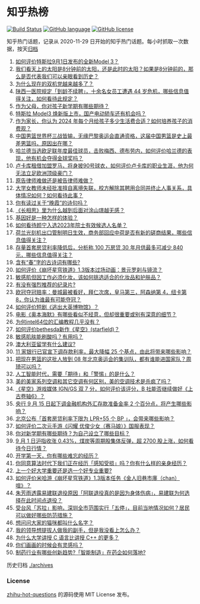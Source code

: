 # 知乎热榜
[![Build Status](https://github.com/ToWeLong/zhihu-hot-questions/workflows/CI/badge.svg)](https://github.com/ToWeLong/zhihu-hot-questions/actions)
[![GitHub language](https://img.shields.io/badge/language-golang-orange.svg)](https://golang.org/)
[![GitHub license](https://img.shields.io/github/license/ToWeLong/zhihu-hot-questions)](https://github.com/ToWeLong/zhihu-hot-questions/blob/main/LICENSE)

知乎热门话题，记录从 2020-11-29 日开始的知乎热门话题。每小时抓取一次数据，按天[归档](./archives)

<!-- BEGIN -->

1. [如何评价特斯拉9月1日发布的全新Model 3？](https://www.zhihu.com/question/620112693)
1. [我们看天上的太阳是8分钟前的太阳，还是此时的太阳？如果是8分钟前的，那么是否代表我们可以亲眼看到历史？](https://www.zhihu.com/question/614860173)
1. [为什么现在的双机党越来越多了？](https://www.zhihu.com/question/617924805)
1. [陕西一医院规定「到龄不续聘」，十余名女员工遭遇 44 岁危机，哪些信息值得关注，如何看待此规定？](https://www.zhihu.com/question/619992844)
1. [作为父母，你对孩子新学期有哪些期待？](https://www.zhihu.com/question/619507713)
1. [特斯拉 Model3 焕新版上市，国产电动轿车还有机会吗？](https://www.zhihu.com/question/620136535)
1. [作为家长，你认为 2024 年每个月给孩子多少生活费合适？如何培养孩子的消费观？](https://www.zhihu.com/question/620019656)
1. [中国男篮世界杯三战皆输，无缘巴黎奥运会直通资格，这届中国男篮是史上最差男篮吗，原因出在哪？](https://www.zhihu.com/question/619961731)
1. [哈兰德当选欧足联年度最佳球员，击败梅西、德布劳内，如何评价哈兰德的表现，他有机会夺得金球奖吗？](https://www.zhihu.com/question/620087694)
1. [卢卡库租借加盟罗马，将身披90号球衣，如何评价卢卡库的职业生涯，他为何无法立足欧洲顶级豪门？](https://www.zhihu.com/question/620018503)
1. [原告律师难做还是被告律师难做？](https://www.zhihu.com/question/615223382)
1. [大学女教师未经批准擅自离境失联，校方解除其聘用合同并终止人事关系，具体情况如何？如何看待此事？](https://www.zhihu.com/question/619810572)
1. [你有读过关于“晚霞”的诗句吗？](https://www.zhihu.com/question/620000305)
1. [《长相思》里为什么越到后面对涂山璟越无感？](https://www.zhihu.com/question/617345784)
1. [基因好是一种怎样的体验？](https://www.zhihu.com/question/47151897)
1. [如何看待颜宁入选2023年院士有效候选人名单？](https://www.zhihu.com/question/619969641)
1. [荷兰光刻机出口管制明日生效，商务部回应中荷是否有新的磋商结果，哪些信息值得关注？](https://www.zhihu.com/question/620003791)
1. [存量首套房贷利率降低后，分析称 100 万房贷 30 年月供最多可减少 840 元，哪些信息值得关注？](https://www.zhihu.com/question/620059767)
1. [含有“春”字的古诗词有哪些?](https://www.zhihu.com/question/620054491)
1. [如何评价《崩坏星穹铁道》1.3版本过场动画：景元罗刹与镜流？](https://www.zhihu.com/question/619946628)
1. [敏感肌但因工作必须化妆，该如何挑选适合的化妆品和护肤品？](https://www.zhihu.com/question/616365136)
1. [有没有强烈推荐的纪录片?](https://www.zhihu.com/question/547633323)
1. [欧冠夺冠赔率：曼城最被看好，拜仁次席，皇马第三，阿森纳第 4，纽卡第 8，你认为谁最有可能夺冠？](https://www.zhihu.com/question/620115213)
1. [如何评价短剧《逃出大英博物馆》？](https://www.zhihu.com/question/619841416)
1. [电影《奥本海默》有哪些看似不经意，但却很重要或别有深意的细节？](https://www.zhihu.com/question/619675583)
1. [为何intel64位的汇编教程几乎没有？](https://www.zhihu.com/question/59928781)
1. [如何评价bethesda新作《星空》(starfield)？](https://www.zhihu.com/question/280808285)
1. [敏感肌肤能刷酸吗？有用吗？](https://www.zhihu.com/question/618505979)
1. [澳大利亚留学有什么建议?](https://www.zhihu.com/question/608609447)
1. [11 家银行已官宣下调存款利率，最大降幅 25 个基点，由此将带来哪些影响？](https://www.zhihu.com/question/620108674)
1. [把现在男篮的这批人放到 08 年北京奥运会的集训队，都有谁能进国家队？周琦可以吗？](https://www.zhihu.com/question/619772383)
1. [人工智能时代，需要「期待」和「警惕」的是什么？](https://www.zhihu.com/question/619149720)
1. [美的美家系列空调和其它空调有何区别，美的空调技术是杀疯了吗？](https://www.zhihu.com/question/620011326)
1. [《星空》游戏媒体 IGN/GS 双 7 分，如何评价该评分，B 社能否继续做好《上古卷轴6》？](https://www.zhihu.com/question/620086485)
1. [央行 9 月 15 日起下调金融机构外汇存款准备金率 2 个百分点，将产生哪些影响？](https://www.zhihu.com/question/620117328)
1. [北京公布「首套房贷利率下限为  LPR+55 个 BP 」，会带来哪些影响？](https://www.zhihu.com/question/620142169)
1. [如何评价二次元手游《闪耀 优俊少女（赛马娘）》国服表现？](https://www.zhihu.com/question/619773301)
1. [你对新学期有哪些期待？为自己设立了哪些目标？](https://www.zhihu.com/question/619681000)
1. [9 月 1 日沪指收涨 0.43%，煤炭等周期股集体反弹，超 2700 股上涨，如何看待今日行情？](https://www.zhihu.com/question/620121606)
1. [开学第一天，你有哪些难忘的经历？](https://www.zhihu.com/question/619680519)
1. [你同意算法时代下我们正在经历「感知受损」吗？你有什么样的亲身经历？](https://www.zhihu.com/question/619152930)
1. [上一个好大学重要还是选一个好专业重要?](https://www.zhihu.com/question/614677593)
1. [如何评价米哈游《崩坏星穹铁道》1.3版本任务《金人旧巷市廛（chan）喧》？](https://www.zhihu.com/question/620026175)
1. [朱芳雨透露易建联退役原因「阿联退役真的是因为身体伤病」，易建联为何选择在此时间点退役？](https://www.zhihu.com/question/619811129)
1. [受台风「苏拉」影响，深圳全市范围实行「五停」，目前当地情况如何？居民可以做好哪些防范措施？](https://www.zhihu.com/question/620132489)
1. [想问问大家的猫咪都叫什么名字？](https://www.zhihu.com/question/421564938)
1. [我的领导想提拔人做我的副手，但是我没看上怎么办？](https://www.zhihu.com/question/619864364)
1. [为什么大学讲授 C 语言比讲授 C++ 的更多？](https://www.zhihu.com/question/351653252)
1. [你们画画的时候会有灵感吗？](https://www.zhihu.com/question/614438171)
1. [制药行业有哪些创新趋势?「智能制造」在药企如何落地?](https://www.zhihu.com/question/620015859)

<!-- END -->

历史归档 [./archives](./archives)


### License
[zhihu-hot-questions](https://github.com/towelong/zhihu-hot-questions) 的源码使用 MIT License 发布。